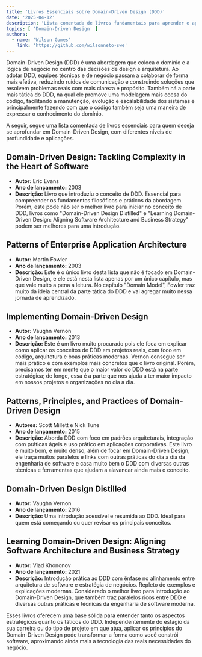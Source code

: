 ```yaml
---
title: 'Livros Essenciais sobre Domain-Driven Design (DDD)'
date: '2025-04-12'
description: 'Lista comentada de livros fundamentais para aprender e aplicar Domain-Driven Design em projetos de software.'
topics: [ 'Domain-Driven Design' ]
authors:
  - name: 'Wilson Gomes'
    link: 'https://github.com/wilsonneto-swe'
---
```


Domain-Driven Design (DDD) é uma abordagem que coloca o domínio e a lógica de negócio no centro das decisões de design e arquitetura. Ao adotar DDD, equipes técnicas e de negócio passam a colaborar de forma mais efetiva, reduzindo ruídos de comunicação e construindo soluções que resolvem problemas reais com mais clareza e propósito. Também há a parte mais tática do DDD, na qual ele promove uma modelagem mais coesa do código, facilitando a manutenção, evolução e escalabilidade dos sistemas e principalmente fazendo com que o código também seja uma maneira de expressar o conhecimento do domínio.

A seguir, segue uma lista comentada de livros essenciais para quem deseja se aprofundar em Domain-Driven Design, com diferentes níveis de profundidade e aplicações.

## Domain-Driven Design: Tackling Complexity in the Heart of Software
- **Autor:** Eric Evans
- **Ano de lançamento:** 2003
- **Descrição:** Livro que introduziu o conceito de DDD. Essencial para compreender os fundamentos filosóficos e práticos da abordagem. Porém, este pode não ser o melhor livro para iniciar no conceito de DDD, livros como "Domain-Driven Design Distilled" e "Learning Domain-Driven Design: Aligning Software Architecture and Business Strategy" podem ser melhores para uma introdução.

## Patterns of Enterprise Application Architecture
- **Autor:** Martin Fowler
- **Ano de lançamento:** 2003
- **Descrição:** Este é o único livro desta lista que não é focado em Domain-Driven Design, e ele está nesta lista apenas por um único capítulo, mas que vale muito a pena a leitura. No capítulo "Domain Model", Fowler traz muito da ideia central da parte tática do DDD e vai agregar muito nessa jornada de aprendizado.

## Implementing Domain-Driven Design
- **Autor:** Vaughn Vernon
- **Ano de lançamento:** 2013
- **Descrição:** Este é um livro muito procurado pois ele foca em explicar como aplicar os conceitos de DDD em projetos reais, com foco em código, arquitetura e boas práticas modernas. Vernon consegue ser mais prático e com exemplos mais concretos que o livro original. Porém, precisamos ter em mente que o maior valor do DDD está na parte estratégica; de longe, essa é a parte que nos ajuda a ter maior impacto em nossos projetos e organizações no dia a dia.

## Patterns, Principles, and Practices of Domain-Driven Design
- **Autores:** Scott Millett e Nick Tune
- **Ano de lançamento:** 2015
- **Descrição:** Aborda DDD com foco em padrões arquiteturais, integração com práticas ágeis e uso prático em aplicações corporativas. Este livro é muito bom, e muito denso, além de focar em Domain-Driven Design, ele traça muitos paralelos e links com outras práticas do dia a dia da engenharia de software e casa muito bem o DDD com diversas outras técnicas e ferramentas que ajudam a alavancar ainda mais o conceito.

## Domain-Driven Design Distilled
- **Autor:** Vaughn Vernon
- **Ano de lançamento:** 2016
- **Descrição:** Uma introdução acessível e resumida ao DDD. Ideal para quem está começando ou quer revisar os principais conceitos.

## Learning Domain-Driven Design: Aligning Software Architecture and Business Strategy
- **Autor:** Vlad Khononov
- **Ano de lançamento:** 2021
- **Descrição:** Introdução prática ao DDD com ênfase no alinhamento entre arquitetura de software e estratégia de negócios. Repleto de exemplos e explicações modernas. Considerado o melhor livro para introdução ao Domain-Driven Design, que também traz paralelos ricos entre DDD e diversas outras práticas e técnicas da engenharia de software moderna.

Esses livros oferecem uma base sólida para entender tanto os aspectos estratégicos quanto os táticos do DDD. Independentemente do estágio da sua carreira ou do tipo de projeto em que atua, aplicar os princípios do Domain-Driven Design pode transformar a forma como você constrói software, aproximando ainda mais a tecnologia das reais necessidades do negócio.
